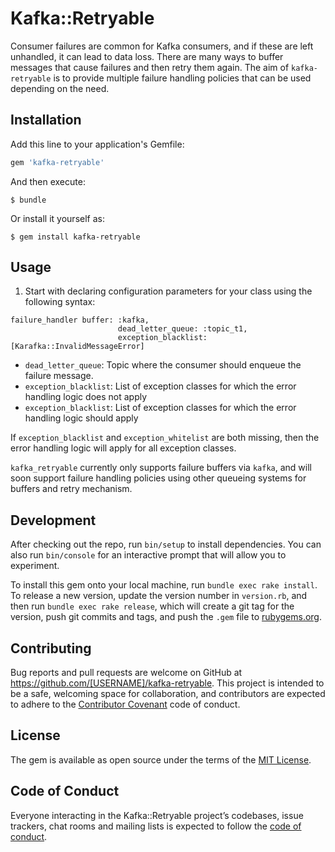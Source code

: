 # Kafka::Retryable

Consumer failures are common for Kafka consumers, and if these are left unhandled, it can lead to data loss. There are many ways to buffer messages that cause failures and then retry them again. The aim of `kafka-retryable` is to provide multiple failure handling policies that can be used depending on the need.   

## Installation

Add this line to your application's Gemfile:

```ruby
gem 'kafka-retryable'
```

And then execute:

    $ bundle

Or install it yourself as:

    $ gem install kafka-retryable

## Usage

1. Start with declaring configuration parameters for your class using the following syntax:

```
failure_handler buffer: :kafka, 
                        dead_letter_queue: :topic_t1, 
                        exception_blacklist: [Karafka::InvalidMessageError]
```

- `dead_letter_queue`: Topic where the consumer should enqueue the failure message.
- `exception_blacklist`: List of exception classes for which the error handling logic does not apply
- `exception_blacklist`: List of exception classes for which the error handling logic should apply

If `exception_blacklist` and `exception_whitelist` are both missing, then the error handling logic will apply for all exception classes.   

`kafka_retryable` currently only supports failure buffers via `kafka`, and will soon support failure handling policies using other queueing systems for buffers and retry mechanism.

## Development

After checking out the repo, run `bin/setup` to install dependencies. You can also run `bin/console` for an interactive prompt that will allow you to experiment.

To install this gem onto your local machine, run `bundle exec rake install`. To release a new version, update the version number in `version.rb`, and then run `bundle exec rake release`, which will create a git tag for the version, push git commits and tags, and push the `.gem` file to [rubygems.org](https://rubygems.org).

## Contributing

Bug reports and pull requests are welcome on GitHub at https://github.com/[USERNAME]/kafka-retryable. This project is intended to be a safe, welcoming space for collaboration, and contributors are expected to adhere to the [Contributor Covenant](http://contributor-covenant.org) code of conduct.

## License

The gem is available as open source under the terms of the [MIT License](http://opensource.org/licenses/MIT).

## Code of Conduct

Everyone interacting in the Kafka::Retryable project’s codebases, issue trackers, chat rooms and mailing lists is expected to follow the [code of conduct](https://github.com/[USERNAME]/kafka-retryable/blob/master/CODE_OF_CONDUCT.md).
